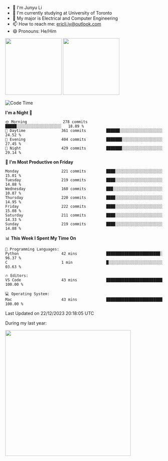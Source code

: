 ### 
- 👨 I'm Junyu Li
- 📖 I'm currently studying at University of Toronto
- 🌱 My major is Electrical and Computer Engineering
- 📫 How to reach me: ericli.jy@outlook.com
- 😄 Pronouns: He/Him

<p align="left">  
  <img height="180em" src="https://github-readme-stats-sigma-five-48.vercel.app/api?username=ericjyli&theme=tokyonight&show_icons=true&count_private=true&include_orgs=true" />
  <img height="180em" src="https://github-readme-stats-sigma-five-48.vercel.app/api/top-langs/?username=ericjyli&theme=tokyonight&count_private=true&include_orgs=true&include_orgs=true&layout=compact" />
</p>

<!--START_SECTION:waka-->
![Code Time](http://img.shields.io/badge/Code%20Time-371%20hrs%2044%20mins-blue)

**I'm a Night 🦉** 

```text
🌞 Morning                278 commits         █████░░░░░░░░░░░░░░░░░░░░   18.89 % 
🌆 Daytime                361 commits         ██████░░░░░░░░░░░░░░░░░░░   24.52 % 
🌃 Evening                404 commits         ███████░░░░░░░░░░░░░░░░░░   27.45 % 
🌙 Night                  429 commits         ███████░░░░░░░░░░░░░░░░░░   29.14 % 
```
📅 **I'm Most Productive on Friday** 

```text
Monday                   221 commits         ████░░░░░░░░░░░░░░░░░░░░░   15.01 % 
Tuesday                  219 commits         ████░░░░░░░░░░░░░░░░░░░░░   14.88 % 
Wednesday                160 commits         ███░░░░░░░░░░░░░░░░░░░░░░   10.87 % 
Thursday                 220 commits         ████░░░░░░░░░░░░░░░░░░░░░   14.95 % 
Friday                   222 commits         ████░░░░░░░░░░░░░░░░░░░░░   15.08 % 
Saturday                 211 commits         ████░░░░░░░░░░░░░░░░░░░░░   14.33 % 
Sunday                   219 commits         ████░░░░░░░░░░░░░░░░░░░░░   14.88 % 
```


📊 **This Week I Spent My Time On** 

```text
💬 Programming Languages: 
Python                   42 mins             ████████████████████████░   96.37 % 
C                        1 min               █░░░░░░░░░░░░░░░░░░░░░░░░   03.63 % 

🔥 Editors: 
VS Code                  43 mins             █████████████████████████   100.00 % 

💻 Operating System: 
Mac                      43 mins             █████████████████████████   100.00 % 
```


 Last Updated on 22/12/2023 20:18:05 UTC
<!--END_SECTION:waka-->

<p> During my last year: </p>
<img height="400em" src="https://github-readme-stats-git-master-ericjyli.vercel.app/api/wakatime?username=ericjyli&layout=compact&theme=tokyonight" />

<!--
Here are some ideas to get you started:

- 🔭 I’m currently working on ...
- 🌱 I’m currently learning ...
- 👯 I’m looking to collaborate on ...
- 🤔 I’m looking for help with ...
- 💬 Ask me about ...
- 📫 How to reach me: ...
- 😄 Pronouns: ...
- ⚡ Fun fact: ...
-->

